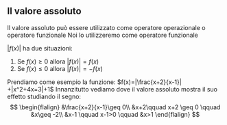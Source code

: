 ## Il valore assoluto
Il valore assoluto può essere utilizzato come operatore operazionale o operatore funzionale
Noi lo utilizzeremo come operatore funzionale

$|f(x)|$ ha due situazioni:
1. Se $f(x) \geq 0$ allora $|f(x)|=f(x)$
2. Se $f(x)\leq0$ allora $|f(x)| = -f(x)$

Prendiamo come esempio la funzione:
$f(x)=|\frac{x+2}{x-1}| +|x^2+4x=3|+1$
Innanzitutto vediamo dove il valore assoluto mostra il suo effetto studiando il segno:
$$
\begin{flalign}
&\frac{x+2}{x-1}\geq 0\\
&x+2\qquad x+2 \geq 0 \qquad &x\geq -2\\
&x-1 \qquad x-1>0 \qquad &x>1
\end{flalign}
$$

